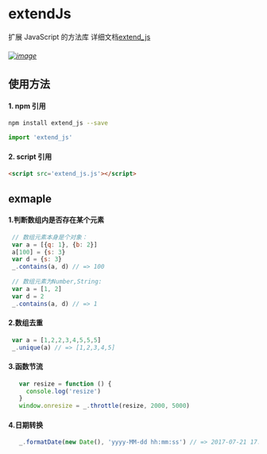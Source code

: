 # extendJs
扩展 JavaScript 的方法库
详细文档[extend_js](https://monkeywangs.gitbooks.io/extend_js/content/)
###### [![image](https://img.shields.io/badge/npm-v0.0.6-brightgreen.svg)](https://www.npmjs.com/package/extend_js) 

## 使用方法
#### 1. npm 引用
```bash
npm install extend_js --save
```
```javascript
import 'extend_js'
```
#### 2. script 引用
```html
<script src='extend_js.js'></script>
```

## exmaple
#### 1.判断数组内是否存在某个元素
```javascript
 // 数组元素本身是个对象：
 var a = [{q: 1}, {b: 2}]
 a[100] = {s: 3}
 var d = {s: 3}
 _.contains(a, d) // => 100
 
 // 数组元素为Number,String:
 var a = [1, 2]
 var d = 2
 _.contains(a, d) // => 1
```
#### 2.数组去重
```javascript
 var a = [1,2,2,3,4,5,5,5]
 _.unique(a) // => [1,2,3,4,5]
```

#### 3.函数节流
```javascript
   var resize = function () {
     console.log('resize')
   }
   window.onresize = _.throttle(resize, 2000, 5000)
```
#### 4.日期转换
```javascript
   _.formatDate(new Date(), 'yyyy-MM-dd hh:mm:ss') // => 2017-07-21 17:03:58
```

